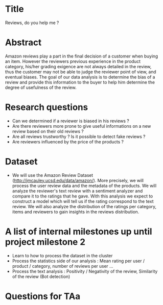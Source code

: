 # Title 
Reviews, do you help me ?

# Abstract
Amazon reviews play a part in the final decision of a customer when buying an item. However the reviewers previous experience in the product category, his/her grading exigence are not always detailed in the review, thus the customer may not be able to judge the reviewer point of view, and eventual biases. The goal of our data analysis is to determine the bias of a review and provide this information to the buyer to help him determine the degree of usefulness of the review.

# Research questions
- Can we determined if a reviewer is biased in his reviews ?
- Are there reviewers more prone to give useful informations on a new review based on their old reviews ?
- Are all reviews trustworthy ? Is it possible to detect fake reviews ?
- Are reviewers influenced by the price of the products ?


# Dataset
- We will use the Amazon Review Dataset (http://jmcauley.ucsd.edu/data/amazon/). More precisely, we will process the user review data and the metadata of the products. We will analyze the reviewer's text review with a sentiment analyzer and compare it to the ratings that he gave. With this analysis we expect to construct a model which will tell us if the rating correspond to the text review. We will also analyze the distribution of the ratings per category, items and reviewers to gain insights in the reviews distribution.

# A list of internal milestones up until project milestone 2
- Learn to how to process the dataset in the cluster
- Process the statistics side of our analysis : Mean rating per user / product / category, number of reviews per user ...
- Process the text analysis : Positivity / Negativity of the review, Similarity of the review (Bot detection)

# Questions for TAa
